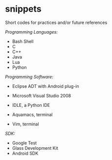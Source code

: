 snippets
========

Short codes for practices and/or future references

_Programming Languages:_

- Bash Shell
- C
- C++
- Java
- Lua
- Python

_Programming Software:_

- Eclipse ADT with Android plug-in
- Microsoft Visual Studio 2008
- IDLE, a Python IDE

- Aquamacs, terminal
- Vim, terminal

_SDK:_

- Google Test
- Glass Development Kit
- Android SDK
